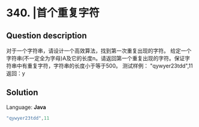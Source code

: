 # 340. |首个重复字符

## Question description


  对于一个字符串，请设计一个高效算法，找到第一次重复出现的字符。    给定一个字符串(不一定全为字母)A及它的长度n。请返回第一个重复出现的字符。保证字符串中有重复字符，字符串的长度小于等于500。    测试样例：  "qywyer23tdd",11 返回：y


## Solution

Language: **Java**

```Java
"qywyer23tdd",11
```


